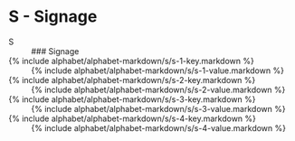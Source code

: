 <div data-role="collapsible" data-inset="false">
	<h1>S - Signage</h1>

<dl>

<dt class="alphabet-table-key-two">
<div markdown="1">
S
</div>
</dt>
<dd class="alphabet-table-value">
<div markdown="1">
### Signage
</div>
</dd>

<dt>	
<div markdown="1">
{% include alphabet/alphabet-markdown/s/s-1-key.markdown %}
</div>
</dt>
<dd>
<div markdown="1">
{% include alphabet/alphabet-markdown/s/s-1-value.markdown %}
</div>
</dd>

<dt>	
<div markdown="1">
{% include alphabet/alphabet-markdown/s/s-2-key.markdown %}
</div>
</dt>
<dd>
<div markdown="1">
{% include alphabet/alphabet-markdown/s/s-2-value.markdown %}
</div>
</dd>

<dt>	
<div markdown="1">
{% include alphabet/alphabet-markdown/s/s-3-key.markdown %}
</div>
</dt>
<dd>
<div markdown="1">
{% include alphabet/alphabet-markdown/s/s-3-value.markdown %}
</div>
</dd>

<dt>	
<div markdown="1">
{% include alphabet/alphabet-markdown/s/s-4-key.markdown %}
</div>
</dt>
<dd>
<div markdown="1">
{% include alphabet/alphabet-markdown/s/s-4-value.markdown %}
</div>
</dd>


</dl>

</div>